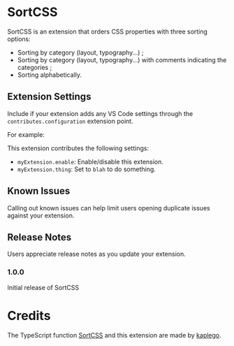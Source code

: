 # SortCSS

SortCSS is an extension that orders CSS properties with three sorting options:

-   Sorting by category (layout, typography...) ;
-   Sorting by category (layout, typography...) with comments indicating the categories ;
-   Sorting alphabetically.

## Extension Settings

Include if your extension adds any VS Code settings through the `contributes.configuration` extension point.

For example:

This extension contributes the following settings:

-   `myExtension.enable`: Enable/disable this extension.
-   `myExtension.thing`: Set to `blah` to do something.

## Known Issues

Calling out known issues can help limit users opening duplicate issues against your extension.

## Release Notes

Users appreciate release notes as you update your extension.

### 1.0.0

Initial release of SortCSS

# Credits

The TypeScript function [SortCSS](https://github.com/kaplego/TSUtils/blob/master/src/SortCSS/SortCSS.ts) and this extension are made by [kaplego](https://github.com/kaplego).
